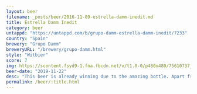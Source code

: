 ```yaml
---
layout: beer
filename: _posts/beer/2016-11-09-estrella-damm-inedit.md
title: Estrella Damm Inedit
category: beer
untappd: "https://untappd.com/b/grupo-damm-estrella-damm-inedit/7233"
country: "Spain"
brewery: "Grupo Damm"
breweryURL: "/brewery/grupo-damm.html"
style: "Witbier"
score: 7
img: https://scontent.fsyd9-1.fna.fbcdn.net/v/t1.0-0/p480x480/75610737_10157643864378745_6113516419754754048_o.jpg?_nc_cat=106&_nc_sid=e007fa&_nc_ohc=DpOEHd9F3eMAX_c15ub&_nc_ht=scontent.fsyd9-1.fna&tp=6&oh=5b646393af22a73b3d4b26cc89250026&oe=5F95ADD0
beer-date: "2019-11-22"
desc: "This beer is already winning due to the amazing bottle. Apart from that it’s a fairly average wheat beer"
permalink: /beer/:title.html
---
```

